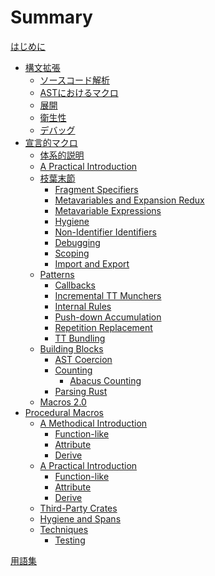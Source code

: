 # Summary

[はじめに](./introduction.md)

- [構文拡張](./syntax-extensions.md)
    - [ソースコード解析](./syntax-extensions/source-analysis.md)
    - [ASTにおけるマクロ](./syntax-extensions/ast.md)
    - [展開](./syntax-extensions/expansion.md)
    - [衛生性](./syntax-extensions/hygiene.md)
    - [デバッグ](./syntax-extensions/debugging.md)
- [宣言的マクロ](./decl-macros.md)
    - [体系的説明](./decl-macros/macros-methodical.md)
    - [A Practical Introduction](./decl-macros/macros-practical.md)
    - [枝葉末節](./decl-macros/minutiae.md)
        - [Fragment Specifiers](./decl-macros/minutiae/fragment-specifiers.md)
        - [Metavariables and Expansion Redux](./decl-macros/minutiae/metavar-and-expansion.md)
        - [Metavariable Expressions](./decl-macros/minutiae/metavar-expr.md)
        - [Hygiene](./decl-macros/minutiae/hygiene.md)
        - [Non-Identifier Identifiers](./decl-macros/minutiae/identifiers.md)
        - [Debugging](./decl-macros/minutiae/debugging.md)
        - [Scoping](./decl-macros/minutiae/scoping.md)
        - [Import and Export](./decl-macros/minutiae/import-export.md)
    - [Patterns](./decl-macros/patterns.md)
        - [Callbacks](./decl-macros/patterns/callbacks.md)
        - [Incremental TT Munchers](./decl-macros/patterns/tt-muncher.md)
        - [Internal Rules](./decl-macros/patterns/internal-rules.md)
        - [Push-down Accumulation](./decl-macros/patterns/push-down-acc.md)
        - [Repetition Replacement](./decl-macros/patterns/repetition-replacement.md)
        - [TT Bundling](./decl-macros/patterns/tt-bundling.md)
    - [Building Blocks](./decl-macros/building-blocks.md)
        - [AST Coercion](./decl-macros/building-blocks/ast-coercion.md)
        - [Counting](./decl-macros/building-blocks/counting.md)
            - [Abacus Counting](./decl-macros/building-blocks/abacus-counting.md)
        - [Parsing Rust](./decl-macros/building-blocks/parsing.md)
    - [Macros 2.0](./decl-macros/macros2.md)
 - [Procedural Macros](./proc-macros.md)
    - [A Methodical Introduction](./proc-macros/methodical.md)
        - [Function-like](./proc-macros/methodical/function-like.md)
        - [Attribute](./proc-macros/methodical/attr.md)
        - [Derive](./proc-macros/methodical/derive.md)
    - [A Practical Introduction]()<!-- ./proc-macros/practical.md -->
        - [Function-like]()<!-- ./proc-macros/practical/function-like.md -->
        - [Attribute]()<!-- ./proc-macros/practical/attr.md -->
        - [Derive]()<!-- ./proc-macros/practical/derive.md -->
    - [Third-Party Crates](./proc-macros/third-party-crates.md)
    - [Hygiene and Spans](./proc-macros/hygiene.md)
    - [Techniques]()<!-- ./proc-macros/techniques.md -->
        - [Testing]()<!-- ./proc-macros/techniques/testing.md -->

 [用語集](./glossary.md)
